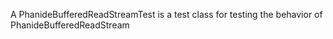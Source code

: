 A PhanideBufferedReadStreamTest is a test class for testing the behavior of PhanideBufferedReadStream